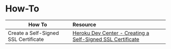 # How-To

| How To  	|      Resource     	|
|----------	|:------	|
|Create a Self-Signed SSL Certificate|<a href="http://stackshare.io/" target="_blank" >Heroku Dev Center - Creating a Self-Signed SSL Certificate</a>|
